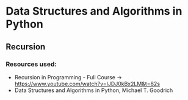 # Data Structures and Algorithms in Python


## Recursion
### Resources used:
- Recursion in Programming - Full Course -> https://www.youtube.com/watch?v=IJDJ0kBx2LM&t=82s 
- Data Structures and Algorithms in Python, Michael T. Goodrich
